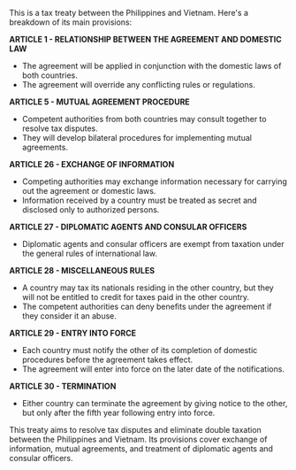 This is a tax treaty between the Philippines and Vietnam. Here's a breakdown of its main provisions:

**ARTICLE 1 - RELATIONSHIP BETWEEN THE AGREEMENT AND DOMESTIC LAW**

* The agreement will be applied in conjunction with the domestic laws of both countries.
* The agreement will override any conflicting rules or regulations.

**ARTICLE 5 - MUTUAL AGREEMENT PROCEDURE**

* Competent authorities from both countries may consult together to resolve tax disputes.
* They will develop bilateral procedures for implementing mutual agreements.

**ARTICLE 26 - EXCHANGE OF INFORMATION**

* Competing authorities may exchange information necessary for carrying out the agreement or domestic laws.
* Information received by a country must be treated as secret and disclosed only to authorized persons.

**ARTICLE 27 - DIPLOMATIC AGENTS AND CONSULAR OFFICERS**

* Diplomatic agents and consular officers are exempt from taxation under the general rules of international law.

**ARTICLE 28 - MISCELLANEOUS RULES**

* A country may tax its nationals residing in the other country, but they will not be entitled to credit for taxes paid in the other country.
* The competent authorities can deny benefits under the agreement if they consider it an abuse.

**ARTICLE 29 - ENTRY INTO FORCE**

* Each country must notify the other of its completion of domestic procedures before the agreement takes effect.
* The agreement will enter into force on the later date of the notifications.

**ARTICLE 30 - TERMINATION**

* Either country can terminate the agreement by giving notice to the other, but only after the fifth year following entry into force.

This treaty aims to resolve tax disputes and eliminate double taxation between the Philippines and Vietnam. Its provisions cover exchange of information, mutual agreements, and treatment of diplomatic agents and consular officers.